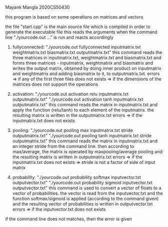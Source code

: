 Mayank Mangla
2020CS50430

this program is based on some operations on matrices and vectors

the file "start.cpp" is the main source file which is compiled in order to generate the executable file
this reads the arguments when the command line "./yourcode.out ..." is run 
and reacts accordingly 
1. fullyconnected:  "./yourcode.out fullyconnected inputmatrix.txt weightmatrix.txt biasmatrix.txt outputmatrix.txt"
                    this command reads the three matrices in inputmatrix.txt, weightmatrix.txt and biasmatrix.txt and forms
                    three matrices - inputmatrix, weightmatrix and biasmatrix and writes the output matrix, obtained by
                    doing inner product on inputmatrix and weightmatrix and adding biasmatrix to it, to outputmatrix.txt.
                    errors  => if any of the first three files does not exists
                            => if the dimensions of the matrices does not support the operations

2. activation:      "./yourcode.out activation relu inputmatrix.txt outputmatrix.txt"
                    "./yourcode.out activation tanh inputmatrix.txt outputmatrix.txt"
                    this command reads the matrix in inputmatrix.txt and apply the function (relu/tanh) to each element
                    of the inputmatrix. the resulting matrix is written in the outputmatrix.txt
                    errors  => if the inputmatrix.txt does not exists

3. pooling:         "./yourcode.out pooling max inputmatrix.txt stride outputmatrix.txt"
                    "./yourcode.out pooling tanh inputmatrix.txt stride outputmatrix.txt"
                    this command reads the matrix in inputmatrix.txt and an integer stride from the command line. then according
                    to max/average, the matrix is operated by maxpooling/average pooling and the resulting matrix is written in 
                    outputmatrix.txt
                    errors  => if the inputmatrix.txt does not exists
                            => stride is not a factor of side of input matrix

4. probability:     "./yourcode.out probability softmax inputvector.txt outputvector.txt"
                    "./yourcode.out probability sigmoid inputvector.txt outputvector.txt"
                    this command is used to convert a vector of floats to a vector of probabilities. the vector is read from the 
                    inputvector.txt and the function softmax/sigmoid is applied (according to the command given) and the resulting vector of probabilities is written in outputvector.txt
                    errors  => if the inputvector.txt does not exists

if the command line does not matches, then the error is given